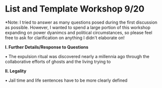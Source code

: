 # List and Template Workshop 9/20

*Note: I tried to answer as many questions posed during the first discussion as possible. However, I wanted to spend a large portion of this workshop expanding on power dyanimcs and political circumstances, so please feel free to ask for clarification on anything I didn't elaborate on!


**I. Further Details/Response to Questions**

•	The expulsion ritual was discovered nearly a millennia ago through the collaborative efforts of ghosts and the living trying to 

**II. Legality**

•	Jail time and life sentences have to be more clearly defined
